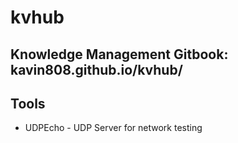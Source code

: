 # kvhub

## Knowledge Management Gitbook: kavin808.github.io/kvhub/

## Tools

- UDPEcho - UDP Server for network testing

